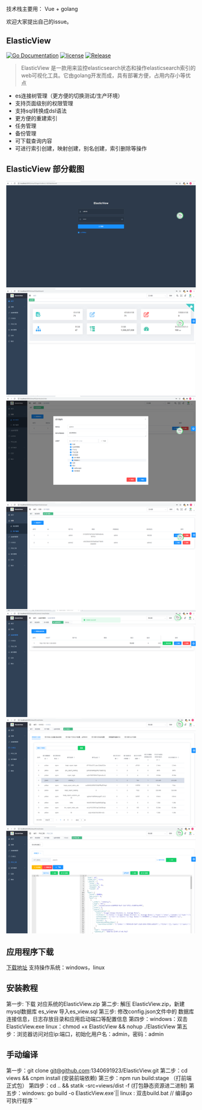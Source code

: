 ﻿  

技术栈主要用： Vue + golang 

欢迎大家提出自己的issue。

ElasticView
-----------
[![Go Documentation](http://img.shields.io/badge/go-documentation-blue.svg?style=flat-square)](https://godoc.org/github.com/360EntSecGroup-Skylar/ElasticHD/main)
[![license](https://img.shields.io/github/license/mashape/apistatus.svg?maxAge=2592000)](https://github.com/1340691923/ElasticView/blob/main/LICENSE)
[![Release](https://img.shields.io/github/release/360EntSecGroup-Skylar/ElasticHD.svg?label=Release)](https://github.com/360EntSecGroup-Skylar/ElasticHD/releases/latest)
> ElasticView 是一款用来监控elasticsearch状态和操作elasticsearch索引的web可视化工具。它由golang开发而成，具有部署方便，占用内存小等优点
 * es连接树管理（更方便的切换测试/生产环境）
 * 支持页面级别的权限管理
 * 支持sql转换成dsl语法
 * 更方便的重建索引
 * 任务管理
 * 备份管理
 * 可下载查询内容
 * 可进行索引创建，映射创建，别名创建，索引删除等操作
 
## ElasticView 部分截图

![image](https://raw.githubusercontent.com/1340691923/ElasticView/main/show_img/1.png)
![image](https://raw.githubusercontent.com/1340691923/ElasticView/main/show_img/2.png)
![image](https://raw.githubusercontent.com/1340691923/ElasticView/main/show_img/3.png)
![image](https://raw.githubusercontent.com/1340691923/ElasticView/main/show_img/4.png)
![image](https://raw.githubusercontent.com/1340691923/ElasticView/main/show_img/5.png)
![image](https://raw.githubusercontent.com/1340691923/ElasticView/main/show_img/6.png)
![image](https://raw.githubusercontent.com/1340691923/ElasticView/main/show_img/7.png)

## 应用程序下载
[下载地址]( https://github.com/1340691923/ElasticView/releases/) 支持操作系统：windows，linux

## 安装教程

 第一步: 下载 对应系统的ElasticView.zip
 第二步: 解压 ElasticView.zip，新建mysql数据库 es_view 导入es_view.sql 
 第三步: 修改config.json文件中的 数据库连接信息，日志存放目录和应用启动端口等配置信息
 第四步：windows：双击ElasticView.exe  linux：chmod +x ElasticView && nohup ./ElasticView 
 第五步：浏览器访问对应ip:端口，初始化用户名：admin，密码：admin
 
 ## 手动编译
 第一步：git clone git@github.com:1340691923/ElasticView.git
 第二步：cd views && cnpm install (安装前端依赖)
 第三步：npm run build:stage （打前端正式包）
 第四步：cd .. &&   statik -src=views/dist -f (打包静态资源进二进制)
 第五步：windows: go build -o ElasticView.exe`|| linux : 双击build.bat // 编译go可执行程序 ``
